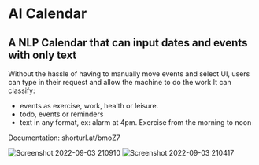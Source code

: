 # AI Calendar
## A NLP Calendar that can input dates and events with only text

Without the hassle of having to manually move events and select UI, users can type in their request and allow the machine to do the work
It can classify:
* events as exercise, work, health or leisure.
* todo, events or reminders
* text in any format, ex: alarm at 4pm. Exercise from the morning to noon

Documentation: 
shorturl.at/bmoZ7

![Screenshot 2022-09-03 210910](https://user-images.githubusercontent.com/74692833/188295537-60a495b6-97b7-420f-8510-81414d964109.png)
![Screenshot 2022-09-03 210417](https://user-images.githubusercontent.com/74692833/188295539-eafa9b49-f90b-4f76-bd2d-1a373f623513.png)
